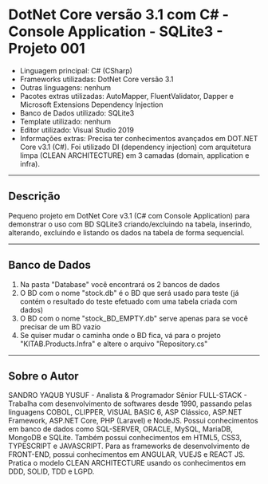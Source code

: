 # DotNet Core versão 3.1 com C# - Console Application - SQLite3 - Projeto 001

* Linguagem principal: C# (CSharp)
* Frameworks utilizadas: DotNet Core versão 3.1
* Outras linguagens: nenhum
* Pacotes extras utilizadas: AutoMapper, FluentValidator, Dapper e Microsoft Extensions Dependency Injection
* Banco de Dados utilizado: SQLite3
* Template utilizado: nenhum
* Editor utilizado: Visual Studio 2019
* Informações extras: Precisa ter conhecimentos avançados em DOT.NET Core v3.1 (C#). Foi utilizado DI (dependency injection) com arquitetura limpa (CLEAN ARCHITECTURE) em 3 camadas (domain, application e infra).

----

## Descrição

Pequeno projeto em DotNet Core v3.1 (C# com Console Application) para demonstrar o uso com BD SQLite3 criando/excluindo na tabela, inserindo, alterando, excluindo e listando os dados na tabela de forma sequencial.

----

## Banco de Dados

1. Na pasta "Database" você encontrará os 2 bancos de dados
2. O BD com o nome "stock.db" é o BD que será usado para teste (já contém o resultado do teste efetuado com uma tabela criada com dados)
3. O BD com o nome "stock_BD_EMPTY.db" serve apenas para se você precisar de um BD vazio
4. Se quiser mudar o caminha onde o BD fica, vá para o projeto "KITAB.Products.Infra" e altere o arquivo "Repository.cs"

----

## Sobre o Autor

SANDRO YAQUB YUSUF - Analista & Programador Sênior FULL-STACK - Trabalha com desenvolvimento de softwares desde 1990, passando pelas linguagens COBOL, CLIPPER, VISUAL BASIC 6, ASP Clássico, ASP.NET Framework, ASP.NET Core, PHP (Laravel) e NodeJS. Possui conhecimentos em banco de dados como SQL-SERVER, ORACLE, MySQL, MariaDB, MongoDB e SQLite. Também possui conhecimentos em HTML5, CSS3, TYPESCRIPT e JAVASCRIPT. Para as frameworks de desenvolvimento de FRONT-END, possui conhecimentos em ANGULAR, VUEJS e REACT JS. Pratica o modelo CLEAN ARCHITECTURE usando os conhecimentos em DDD, SOLID, TDD e LGPD.
